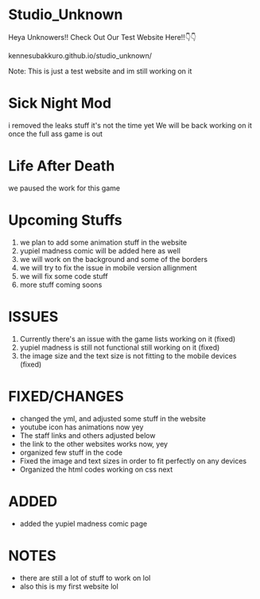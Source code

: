 # Studio_Unknown
Heya Unknowers!!
Check Out Our Test Website Here!!👇👇

kennesubakkuro.github.io/studio_unknown/

Note: This is just a test website and im still working on it

# Sick Night Mod
i removed the leaks stuff it's not the time yet
We will be back working on it once the full ass game is out

# Life After Death
we paused the work for this game

# Upcoming Stuffs

1. we plan to add some animation stuff in the website
2. yupiel madness comic will be added here as well
3. we will work on the background and some of the borders
4. we will try to fix the issue in mobile version allignment
5. we will fix some code stuff
6. more stuff coming soons

# ISSUES

1. Currently there's an issue with the game lists working on it (fixed)
2. yupiel madness is still not functional still working on it (fixed)
3. the image size and the text size is not fitting to the mobile devices (fixed)

# FIXED/CHANGES
- changed the yml, and adjusted some stuff in the website
- youtube icon has animations now yey
- The staff links and others adjusted below
- the link to the other websites works now, yey
- organized few stuff in the code
- Fixed the image and text sizes in order to fit perfectly on any devices 
- Organized the html codes working on css next

# ADDED
- added the yupiel madness comic page

# NOTES

- there are still a lot of stuff to work on lol
- also this is my first website lol
